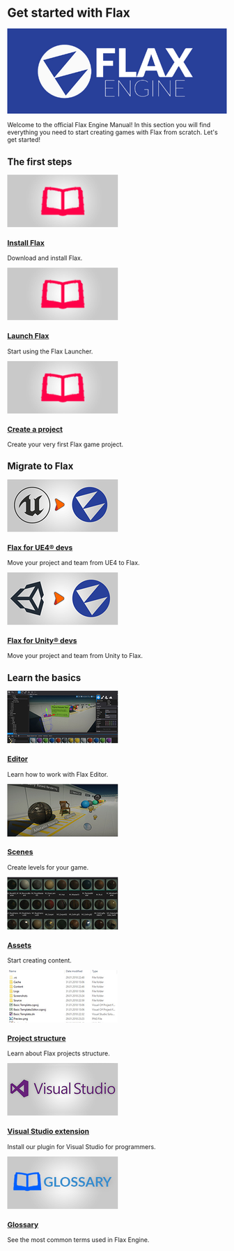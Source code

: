# Get started with Flax

![Flax Engine Logo](media/flax-title.jpg)

Welcome to the official Flax Engine Manual! In this section you will find everything you need to start creating games with Flax from scratch. Let's get started!

## The first steps

<div class="frontpage">

<div class="frontpage-section">
<a href="install.md"><img src="../../media/dummy-icon.jpg"></a>
<h3><a href="install.md">Install Flax</a></h3>
<p>Download and install Flax.</p>
</div>

<div class="frontpage-section">
<a href="launch.md"><img src="../../media/dummy-icon.jpg"></a>
<h3><a href="launch.md">Launch Flax</a></h3>
<p>Start using the Flax Launcher.</p>
</div>

<div class="frontpage-section">
<a href="create-a-project.md"><img src="../../media/dummy-icon.jpg"></a>
<h3><a href="create-a-project.md">Create a project</a></h3>
<p>Create your very first Flax game project.</p>
</div>

</div>

## Migrate to Flax

<div class="frontpage">

<div class="frontpage-section">
<a href="flax-for-ue4-devs/index.md"><img src="flax-for-ue4-devs/media/icon.jpg"></a>
<h3><a href="flax-for-ue4-devs/index.md">Flax for UE4® devs</a></h3>
<p>Move your project and team from UE4 to Flax.</p>
</div>

<div class="frontpage-section">
<a href="flax-for-unity-devs/index.md"><img src="flax-for-unity-devs/media/icon.jpg"></a>
<h3><a href="flax-for-unity-devs/index.md">Flax for Unity® devs</a></h3>
<p>Move your project and team from Unity to Flax.</p>
</div>

</div>

## Learn the basics

<div class="frontpage">

<div class="frontpage-section">
<a href="editor.md"><img src="../editor/media/icon.jpg"></a>
<h3><a href="editor.md">Editor</a></h3>
<p>Learn how to work with Flax Editor.</p>
</div>

<div class="frontpage-section">
<a href="scenes/index.md"><img src="scenes/media/icon.jpg"></a>
<h3><a href="scenes/index.md">Scenes</a></h3>
<p>Create levels for your game.</p>
</div>

<div class="frontpage-section">
<a href="assets/index.md"><img src="assets/media/icon.jpg"></a>
<h3><a href="assets/index.md">Assets</a></h3>
<p>Start creating content.</p>
</div>

<div class="frontpage-section">
<a href="project-structure.md"><img src="media/project-structure-icon.jpg"></a>
<h3><a href="project-structure.md">Project structure</a></h3>
<p>Learn about Flax projects structure.</p>
</div>

<div class="frontpage-section">
<a href="vs-extension.md"><img src="media/vs-icon.jpg"></a>
<h3><a href="vs-extension.md">Visual Studio extension</a></h3>
<p>Install our plugin for Visual Studio for programmers.</p>
</div>

<div class="frontpage-section">
<a href="glossary.md"><img src="media/glossary-icon.jpg"></a>
<h3><a href="glossary.md">Glossary</a></h3>
<p>See the most common terms used in Flax Engine.</p>
</div>

</div>

